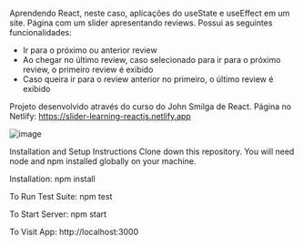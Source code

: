 Aprendendo React, neste caso, aplicações do useState e useEffect em um site. Página com um slider apresentando reviews. 
Possui as seguintes funcionalidades:

- Ir para o próximo ou anterior review
- Ao chegar no último review, caso selecionado para ir para o próximo review, o primeiro review é exibido
- Caso queira ir para o review anterior no primeiro, o último review é exibido

Projeto desenvolvido através do curso do John Smilga de React. Página no Netlify: https://slider-learning-reactjs.netlify.app

![image](https://user-images.githubusercontent.com/103163622/187840499-d421d92e-042f-495e-ba57-c4c6998c17b1.png)

Installation and Setup Instructions Clone down this repository. You will need node and npm installed globally on your machine.

Installation: npm install

To Run Test Suite: npm test

To Start Server: npm start

To Visit App: http://localhost:3000
